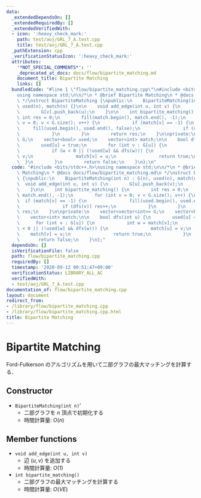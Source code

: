 ```yaml
---
data:
  _extendedDependsOn: []
  _extendedRequiredBy: []
  _extendedVerifiedWith:
  - icon: ':heavy_check_mark:'
    path: test/aoj/GRL_7_A.test.cpp
    title: test/aoj/GRL_7_A.test.cpp
  _pathExtension: cpp
  _verificationStatusIcon: ':heavy_check_mark:'
  attributes:
    '*NOT_SPECIAL_COMMENTS*': ''
    _deprecated_at_docs: docs/flow/bipartite_matching.md
    document_title: Bipartite Matching
    links: []
  bundledCode: "#line 1 \"flow/bipartite_matching.cpp\"\n#include <bits/stdc++.h>\n\
    using namespace std;\n\n/*\n * @brief Bipartite Matching\n * @docs docs/flow/bipartite_matching.md\n\
    \ */\nstruct BipartiteMatching {\npublic:\n    BipartiteMatching(int n) : G(n),\
    \ used(n), match(n) {}\n\n    void add_edge(int u, int v) {\n        G[u].push_back(v);\n\
    \        G[v].push_back(u);\n    }\n\n    int bipartite_matching() {\n       \
    \ int res = 0;\n        fill(match.begin(), match.end(), -1);\n        for (int\
    \ v = 0; v < G.size(); v++) {\n            if (match[v] == -1) {\n           \
    \     fill(used.begin(), used.end(), false);\n                if (dfs(v)) res++;\n\
    \            }\n        }\n        return res;\n    }\n\nprivate:\n    vector<vector<int>>\
    \ G;\n    vector<bool> used;\n    vector<int> match;\n\n    bool dfs(int u) {\n\
    \        used[u] = true;\n        for (int v : G[u]) {\n            int w = match[v];\n\
    \            if (w < 0 || (!used[w] && dfs(w))) {\n                match[u] =\
    \ v;\n                match[v] = u;\n                return true;\n          \
    \  }\n        }\n        return false;\n    }\n};\n"
  code: "#include <bits/stdc++.h>\nusing namespace std;\n\n/*\n * @brief Bipartite\
    \ Matching\n * @docs docs/flow/bipartite_matching.md\n */\nstruct BipartiteMatching\
    \ {\npublic:\n    BipartiteMatching(int n) : G(n), used(n), match(n) {}\n\n  \
    \  void add_edge(int u, int v) {\n        G[u].push_back(v);\n        G[v].push_back(u);\n\
    \    }\n\n    int bipartite_matching() {\n        int res = 0;\n        fill(match.begin(),\
    \ match.end(), -1);\n        for (int v = 0; v < G.size(); v++) {\n          \
    \  if (match[v] == -1) {\n                fill(used.begin(), used.end(), false);\n\
    \                if (dfs(v)) res++;\n            }\n        }\n        return\
    \ res;\n    }\n\nprivate:\n    vector<vector<int>> G;\n    vector<bool> used;\n\
    \    vector<int> match;\n\n    bool dfs(int u) {\n        used[u] = true;\n  \
    \      for (int v : G[u]) {\n            int w = match[v];\n            if (w\
    \ < 0 || (!used[w] && dfs(w))) {\n                match[u] = v;\n            \
    \    match[v] = u;\n                return true;\n            }\n        }\n \
    \       return false;\n    }\n};"
  dependsOn: []
  isVerificationFile: false
  path: flow/bipartite_matching.cpp
  requiredBy: []
  timestamp: '2020-09-12 00:51:47+09:00'
  verificationStatus: LIBRARY_ALL_AC
  verifiedWith:
  - test/aoj/GRL_7_A.test.cpp
documentation_of: flow/bipartite_matching.cpp
layout: document
redirect_from:
- /library/flow/bipartite_matching.cpp
- /library/flow/bipartite_matching.cpp.html
title: Bipartite Matching
---
```

# Bipartite Matching

Ford-Fulkerson のアルゴリズムを用いて二部グラフの最大マッチングを計算する．

## Constructor

- `BipartiteMatching(int n)`‘
    - 二部グラフを $n$ 頂点で初期化する
    - 時間計算量: $O(n)$

## Member functions

- `void add_edge(int u, int v)`
    - 辺 $(u, v)$ を追加する
    - 時間計算量: $O(1)$
- `int bipartite_matching()`
    - 二部グラフの最大マッチングを計算する
    - 時間計算量: $O(VE)$